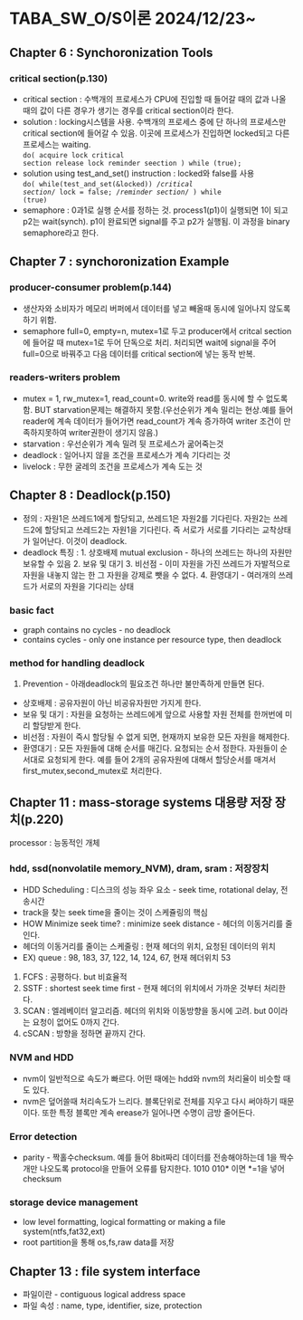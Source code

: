 # TABA_SW_O/S이론 2024/12/23~
## Chapter 6 : Synchoronization Tools
### critical section(p.130)
- critical section : 수백개의 프로세스가 CPU에 진입할 때 들어갈 때의 값과 나올 때의 값이 다른 경우가 생기는 경우를 critical section이라 한다.
- solution : locking시스템을 사용. 수백개의 프로세스 중에 단 하나의 프로세스만 critical section에 들어갈 수 있음. 이곳에 프로세스가 진입하면 locked되고 다른 프로세스는 waiting.<br>
<code>do(
    acquire lock
        critical section
    release lock
        reminder seection
) while (true);</code>
- solution using test_and_set() instruction : locked와 false를 사용<br>
<code>do(
while(test_and_set(&locked))
    /*critical section*/
lock = false;
    /*reminder section*/
) while (true)</code><br>
- semaphore : 0과1로 실행 순서를 정하는 것. process1(p1)이 실행되면 1이 되고 p2는 wait(synch). p1이 완료되면 signal를 주고 p2가 실행됨. 이 과정을 binary semaphore라고 한다.

## Chapter 7 : synchoronization Example
### producer-consumer problem(p.144)
- 생산자와 소비자가 메모리 버퍼에서 데이터를 넣고 빼올때 동시에 일어나지 않도록 하기 위함.<br>
- semaphore full=0, empty=n, mutex=1로 두고 producer에서 critcal section에 들어갈 때 mutex=1로 두어 단독으로 처리. 처리되면 wait에 signal을 주어 full=0으로 바꿔주고 다음 데이터를 critical section에 넣는 동작 반복.
### readers-writers problem
- mutex = 1, rw_mutex=1, read_count=0. write와 read를 동시에 할 수 없도록함. BUT starvation문제는 해결하지 못함.(우선순위가 계속 밀리는 현상.예를 들어 reader에 계속 데이터가 들어가면 read_count가 계속 증가하여 writer 조건이 만족하지못하여 writer권한이 생기지 않음.)
- starvation : 우선순위가 계속 밀려 뒷 프로세스가 굶어죽는것
- deadlock : 일어나지 않을 조건을 프로세스가 계속 기다리는 것
- livelock : 무한 굴레의 조건을 프로세스가 계속 도는 것

## Chapter 8 : Deadlock(p.150)
- 정의 : 자원1은 쓰레드1에게 할당되고, 쓰레드1은 자원2를 기다린다. 자원2는 쓰레드2에 할당되고 쓰레드2는 자원1을 기다린다. 즉 서로가 서로를 기다리는 교착상태가 일어난다. 이것이 deadlock.
- deadlock 특징 : 1. 상호배제 mutual exclusion - 하나의 쓰레드는 하나의 자원만 보유할 수 있음 2. 보유 및 대기 3. 비선점 - 이미 자원을 가진 쓰레드가 자발적으로 자원을 내놓지 않는 한 그 자원을 강제로 뺏을 수 없다. 4. 환영대기 - 여러개의 쓰레드가 서로의 자원을 기다리는 상태
### basic fact
- graph contains no cycles - no deadlock
- contains cycles - only one instance per resource type, then deadlock
### method for handling deadlock
1. Prevention - 아래deadlock의 필요조건 하나만 불만족하게 만들면 된다.
- 상호배제 : 공유자원이 아닌 비공유자원만 가지게 한다.
- 보유 및 대기 : 자원을 요청하는 쓰레드에게 앞으로 사용할 자원 전체를 한꺼번에 미리 할당받게 한다.
- 비선점 : 자원이 즉시 할당될 수 없게 되면, 현재까지 보유한 모든 자원을 해제한다.
- 환영대기 : 모든 자원들에 대해 순서를 매긴다. 요청되는 순서 정한다. 자원들이 순서대로 요청되게 한다. 예를 들어 2개의 공유자원에 대해서 할당순서를 매겨서 first_mutex,second_mutex로 처리한다. 


## Chapter 11 : mass-storage systems 대용량 저장 장치(p.220)
processor : 능동적인 개체
### hdd, ssd(nonvolatile memory_NVM), dram, sram : 저장장치
- HDD Scheduling : 디스크의 성능 좌우 요소 - seek time, rotational delay, 전송시간
- track을 찾는 seek time을 줄이는 것이 스케쥴링의 핵심
- HOW Minimize seek time? : minimize seek distance - 헤더의 이동거리를 줄인다.
- 헤더의 이동거리를 줄이는 스케줄링 : 현재 헤더의 위치, 요청된 데이터의 위치
- EX) queue : 98, 183, 37, 122, 14, 124, 67, 현재 헤더위치 53
1. FCFS : 공평하다. but 비효율적
2. SSTF : shortest seek time first - 현재 헤더의 위치에서 가까운 것부터 처리한다.
3. SCAN : 엘레베이터 알고리즘. 헤더의 위치와 이동방향을 동시에 고려. but 0이라는 요청이 없어도 0까지 간다.
4. cSCAN : 방향을 정하면 끝까지 간다.
### NVM and HDD
- nvm이 일반적으로 속도가 빠르다. 어떤 때에는 hdd와 nvm의 처리율이 비슷할 때도 있다.
- nvm은 덮어쓸때 처리속도가 느리다. 블록단위로 전체를 지우고 다시 써야하기 때문이다. 또한 특정 블록만 계속 erease가 일어나면 수명이 금방 줄어든다. 
### Error detection
- parity - 짝홀수checksum. 예를 들어 8bit짜리 데이터를 전송해야하는데 1을 짝수개만 나오도록 protocol을 만들어 오류를 탐지한다. 1010 010* 이면 *=1을 넣어 checksum
### storage device management
- low level formatting, logical formatting or making a file system(ntfs,fat32,ext)
- root partition을 통해 os,fs,raw data를 저장

## Chapter 13 : file system interface
- 파일이란 - contiguous logical address space
- 파일 속성 : name, type, identifier, size, protection
